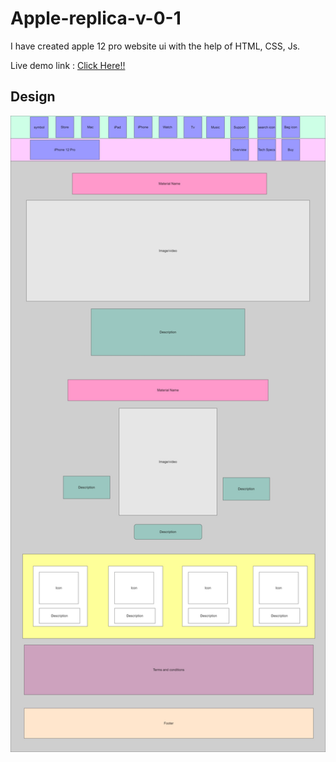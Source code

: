 # Apple-replica-v-0-1
I have created apple 12 pro website ui  with the help of HTML, CSS, Js.

Live demo link : [Click Here!!](https://prakash-tm.github.io/Apple-replica-v-0-1/)

## Design
<img src="diagrams\apple-replica-design.jpg">
